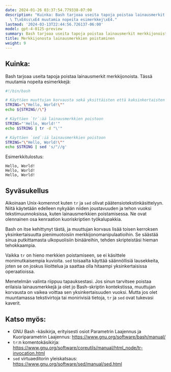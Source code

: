 ```yaml
---
date: 2024-01-26 03:37:54.779338-07:00
description: "Kuinka: Bash tarjoaa useita tapoja poistaa lainausmerkit merkkijonoista.\
  \ T\xE4ss\xE4 muutamia nopeita esimerkkej\xE4."
lastmod: '2024-03-13T22:44:56.726137-06:00'
model: gpt-4-0125-preview
summary: Bash tarjoaa useita tapoja poistaa lainausmerkit merkkijonoista.
title: Merkkijonosta lainausmerkkien poistaminen
weight: 9
---
```


## Kuinka:
Bash tarjoaa useita tapoja poistaa lainausmerkit merkkijonoista. Tässä muutamia nopeita esimerkkejä:

```Bash
#!/bin/bash

# Käyttäen muuttujan korvausta sekä yksittäisten että kaksinkertaisten lainausmerkkien poistoon
STRING="\"Hello, World!\""
echo ${STRING//\"}

# Käyttäen `tr`:ää lainausmerkkien poistoon
STRING="'Hello, World!'"
echo $STRING | tr -d "\'"

# Käyttäen `sed`:iä lainausmerkkien poistoon
STRING="\"Hello, World!\""
echo $STRING | sed 's/"//g'
```

Esimerkkitulostus:

```
Hello, World!
Hello, World!
Hello, World!
```

## Syväsukellus
Aikoinaan Unix-komennot kuten `tr` ja `sed` olivat päätensiotekstinkäsittelyyn. Niitä käytetään edelleen nykyään niiden joustavuuden ja tehon vuoksi tekstimuunnoksissa, kuten lainausmerkkien poistamisessa. Ne ovat olennainen osa kenraation kuoriskriptien työkalupakkia.

Bash on itse kehittynyt tästä, ja muuttujan korvaus lisää toisen kerroksen yksinkertaisuutta pienimuotoisiin merkkijonomanipulaatioihin. Se säästää sinua putkittamasta ulkopuolisiin binääreihin, tehden skripteistäsi hieman tehokkaampia.

Vaikka `tr` on hieno merkkien poistamiseen, se ei käsittele monimutkaisempia kuvioita. `sed` toisaalta käyttää säännöllisiä lausekkeita, joten se on joskus liioittelua ja saattaa olla hitaampi yksinkertaisissa operaatioissa.

Menetelmän valinta riippuu tapauksestasi. Jos sinun tarvitsee poistaa erilaisia lainausmerkkejä ja olet jo Bash-skriptin kontekstissa, muuttujan korvausta on vaikea voittaa sen yksinkertaisuuden vuoksi. Mutta jos olet muuntamassa tekstivirtoja tai monirivisiä tietoja, `tr` ja `sed` ovat tukevasi kaverit.

## Katso myös:
- GNU Bash -käsikirja, erityisesti osiot Parametrin Laajennus ja Kuoriparametrin Laajennus: https://www.gnu.org/software/bash/manual/
- `tr`:n komentokäsikirja: https://www.gnu.org/software/coreutils/manual/html_node/tr-invocation.html
- `sed` virtuaeditorin yleiskatsaus: https://www.gnu.org/software/sed/manual/sed.html
